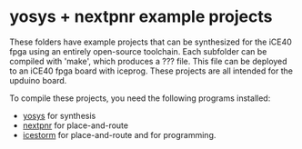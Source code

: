 # yosys + nextpnr example projects

These folders have example projects that can be synthesized for the iCE40 fpga using an entirely open-source toolchain. Each subfolder can be compiled with 'make', which produces a ??? file. This file can be deployed to an iCE40 fpga board with iceprog. These projects are all intended for the upduino board.

To compile these projects, you need the following programs installed:
  * [yosys](https://github.com/YosysHQ/yosys) for synthesis
  * [nextpnr](https://github.com/YosysHQ/nextpnr) for place-and-route
  * [icestorm](https://github.com/YosysHQ/icestorm) for place-and-route and for programming.
